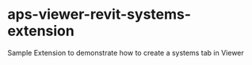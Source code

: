 # aps-viewer-revit-systems-extension
Sample Extension to demonstrate how to create a systems tab in Viewer
